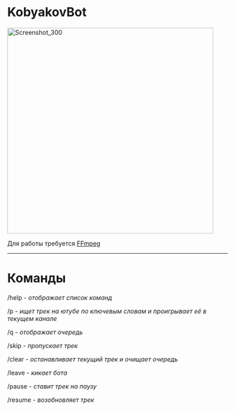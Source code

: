 # KobyakovBot

<img width="471" alt="Screenshot_300" src="https://github.com/user-attachments/assets/8614c3e9-efce-4395-8548-dc50fe1d7d99" />

Для работы требуется [FFmpeg](https://github.com/FFmpeg/FFmpeg?ysclid=m68obux2td518183924)

***
# Команды
/help - *отображает список команд*

/p <keywords> - *ищет трек на ютубе по ключевым словам и проигрывает её в текущем канале*

/q - *отображает очередь*

/skip - *пропускает трек*

/clear - *останавливает текущий трек и очищает очередь*

/leave - *кикает бота*

/pause - *ставит трек на паузу*

/resume - *возобновляет трек*
